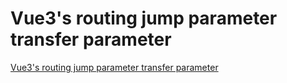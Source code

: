 # Vue3's routing jump parameter transfer parameter
[Vue3's routing jump parameter transfer parameter](https://aiwithcloud.com/2022/09/15/vue3s_routing_jump_parameter_transfer_parameter/)